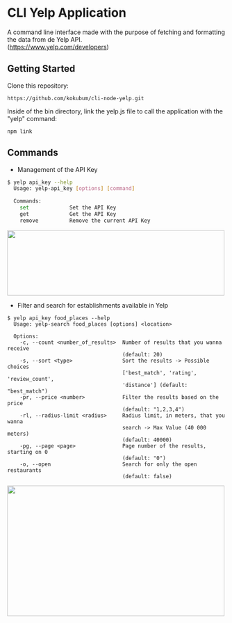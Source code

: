 # CLI Yelp Application 

A command line interface made with the purpose of fetching and formatting the data from de Yelp API. <br>(https://www.yelp.com/developers) 

## Getting Started

Clone this repository:
```
https://github.com/kokubum/cli-node-yelp.git
```
Inside of the bin directory, link the yelp.js file to call the application with the "yelp" command:
```
npm link
```
## Commands

- Management of the API Key
```sh
$ yelp api_key --help
  Usage: yelp-api_key [options] [command]

  Commands:
    set             Set the API Key
    get             Get the API Key
    remove          Remove the current API Key
```
<img src="https://user-images.githubusercontent.com/47634578/93597278-2b490000-f991-11ea-9a14-ea31cd744332.gif" width="500" height="150"/>
<br>

- Filter and search for establishments available in Yelp
```
$ yelp api_key food_places --help
  Usage: yelp-search food_places [options] <location>

  Options:
    -c, --count <number_of_results>  Number of results that you wanna receive
                                     (default: 20)
    -s, --sort <type>                Sort the results -> Possible choices
                                     ['best_match', 'rating', 'review_count',
                                     'distance'] (default: "best_match")
    -pr, --price <number>            Filter the results based on the price
                                     (default: "1,2,3,4")
    -rl, --radius-limit <radius>     Radius limit, in meters, that you wanna
                                     search -> Max Value (40 000 meters)
                                     (default: 40000)
    -pg, --page <page>               Page number of the results, starting on 0
                                     (default: "0")
    -o, --open                       Search for only the open restaurants
                                     (default: false)
```
<img src="https://user-images.githubusercontent.com/47634578/93597831-11f48380-f992-11ea-9bdc-d541aa032b0a.gif" width="500" height="300"/>

